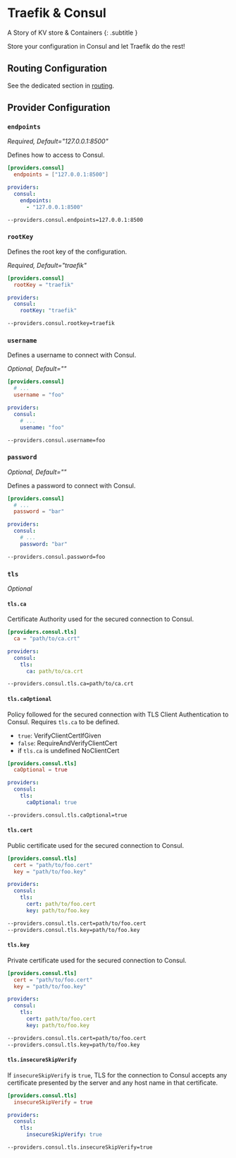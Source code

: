 # Traefik & Consul

A Story of KV store & Containers
{: .subtitle }

Store your configuration in Consul and let Traefik do the rest!

## Routing Configuration

See the dedicated section in [routing](../routing/providers/kv.md).

## Provider Configuration

### `endpoints`

_Required, Default="127.0.0.1:8500"_

Defines how to access to Consul.

```toml tab="文件 (TOML)"
[providers.consul]
  endpoints = ["127.0.0.1:8500"]
```

```yaml tab="文件 (YAML)"
providers:
  consul:
    endpoints:
      - "127.0.0.1:8500"
```

```bash tab="CLI"
--providers.consul.endpoints=127.0.0.1:8500
```

### `rootKey`

Defines the root key of the configuration.

_Required, Default="traefik"_

```toml tab="文件 (TOML)"
[providers.consul]
  rootKey = "traefik"
```

```yaml tab="文件 (YAML)"
providers:
  consul:
    rootKey: "traefik"
```

```bash tab="CLI"
--providers.consul.rootkey=traefik
```

### `username`

Defines a username to connect with Consul.

_Optional, Default=""_

```toml tab="文件 (TOML)"
[providers.consul]
  # ...
  username = "foo"
```

```yaml tab="文件 (YAML)"
providers:
  consul:
    # ...
    usename: "foo"
```

```bash tab="CLI"
--providers.consul.username=foo
```

### `password`

_Optional, Default=""_

Defines a password to connect with Consul.

```toml tab="文件 (TOML)"
[providers.consul]
  # ...
  password = "bar"
```

```yaml tab="文件 (YAML)"
providers:
  consul:
    # ...
    password: "bar"
```

```bash tab="CLI"
--providers.consul.password=foo
```

### `tls`

_Optional_

#### `tls.ca`

Certificate Authority used for the secured connection to Consul.

```toml tab="文件 (TOML)"
[providers.consul.tls]
  ca = "path/to/ca.crt"
```

```yaml tab="文件 (YAML)"
providers:
  consul:
    tls:
      ca: path/to/ca.crt
```

```bash tab="CLI"
--providers.consul.tls.ca=path/to/ca.crt
```

#### `tls.caOptional`

Policy followed for the secured connection with TLS Client Authentication to Consul.
Requires `tls.ca` to be defined.

- `true`: VerifyClientCertIfGiven
- `false`: RequireAndVerifyClientCert
- if `tls.ca` is undefined NoClientCert

```toml tab="文件 (TOML)"
[providers.consul.tls]
  caOptional = true
```

```yaml tab="文件 (YAML)"
providers:
  consul:
    tls:
      caOptional: true
```

```bash tab="CLI"
--providers.consul.tls.caOptional=true
```

#### `tls.cert`

Public certificate used for the secured connection to Consul.

```toml tab="文件 (TOML)"
[providers.consul.tls]
  cert = "path/to/foo.cert"
  key = "path/to/foo.key"
```

```yaml tab="文件 (YAML)"
providers:
  consul:
    tls:
      cert: path/to/foo.cert
      key: path/to/foo.key
```

```bash tab="CLI"
--providers.consul.tls.cert=path/to/foo.cert
--providers.consul.tls.key=path/to/foo.key
```

#### `tls.key`

Private certificate used for the secured connection to Consul.

```toml tab="文件 (TOML)"
[providers.consul.tls]
  cert = "path/to/foo.cert"
  key = "path/to/foo.key"
```

```yaml tab="文件 (YAML)"
providers:
  consul:
    tls:
      cert: path/to/foo.cert
      key: path/to/foo.key
```

```bash tab="CLI"
--providers.consul.tls.cert=path/to/foo.cert
--providers.consul.tls.key=path/to/foo.key
```

#### `tls.insecureSkipVerify`

If `insecureSkipVerify` is `true`, TLS for the connection to Consul accepts any certificate presented by the server and any host name in that certificate.

```toml tab="文件 (TOML)"
[providers.consul.tls]
  insecureSkipVerify = true
```

```yaml tab="文件 (YAML)"
providers:
  consul:
    tls:
      insecureSkipVerify: true
```

```bash tab="CLI"
--providers.consul.tls.insecureSkipVerify=true
```
